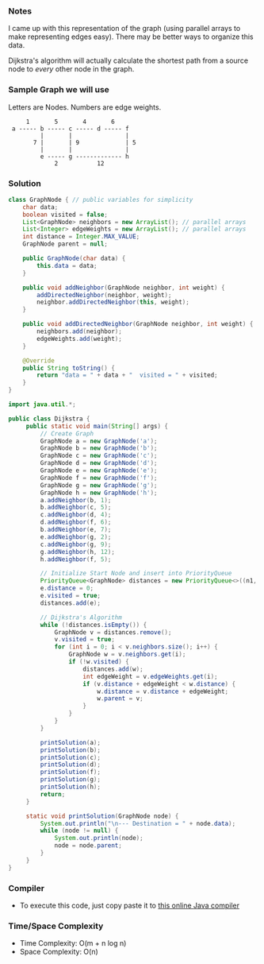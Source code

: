 ### Notes

I came up with this representation of the graph (using parallel arrays to make representing edges easy). There may be better ways to organize this data.

Dijkstra's algorithm will actually calculate the shortest path from a source node to _every_ other node in the graph.

### Sample Graph we will use

Letters are Nodes. Numbers are edge weights.
```
     1       5       4       6
 a ----- b ----- c ----- d ----- f
         |       |               |
       7 |       | 9             | 5
         |       |               |
         e ----- g ------------- h
             2           12
```


### Solution

```java
class GraphNode { // public variables for simplicity
    char data;
    boolean visited = false;
    List<GraphNode> neighbors = new ArrayList(); // parallel arrays
    List<Integer> edgeWeights = new ArrayList(); // parallel arrays
    int distance = Integer.MAX_VALUE;
    GraphNode parent = null;

    public GraphNode(char data) {
        this.data = data;
    }

    public void addNeighbor(GraphNode neighbor, int weight) {
        addDirectedNeighbor(neighbor, weight);
        neighbor.addDirectedNeighbor(this, weight);
    }

    public void addDirectedNeighbor(GraphNode neighbor, int weight) {
        neighbors.add(neighbor);
        edgeWeights.add(weight);
    }

    @Override
    public String toString() {
        return "data = " + data + "  visited = " + visited;
    }
}
```

```java
import java.util.*;

public class Dijkstra {
     public static void main(String[] args) {
         // Create Graph
         GraphNode a = new GraphNode('a');
         GraphNode b = new GraphNode('b');
         GraphNode c = new GraphNode('c');
         GraphNode d = new GraphNode('d');
         GraphNode e = new GraphNode('e');
         GraphNode f = new GraphNode('f');
         GraphNode g = new GraphNode('g');
         GraphNode h = new GraphNode('h');
         a.addNeighbor(b, 1);
         b.addNeighbor(c, 5);
         c.addNeighbor(d, 4);
         d.addNeighbor(f, 6);
         b.addNeighbor(e, 7);
         e.addNeighbor(g, 2);
         c.addNeighbor(g, 9);
         g.addNeighbor(h, 12);
         h.addNeighbor(f, 5);

         // Initialize Start Node and insert into PriorityQueue
         PriorityQueue<GraphNode> distances = new PriorityQueue<>((n1, n2) -> n1.distance - n2.distance);
         e.distance = 0;
         e.visited = true;
         distances.add(e);

         // Dijkstra's Algorithm
         while (!distances.isEmpty()) {
             GraphNode v = distances.remove();
             v.visited = true;
             for (int i = 0; i < v.neighbors.size(); i++) {
                 GraphNode w = v.neighbors.get(i);
                 if (!w.visited) {
                     distances.add(w);
                     int edgeWeight = v.edgeWeights.get(i);
                     if (v.distance + edgeWeight < w.distance) {
                         w.distance = v.distance + edgeWeight;
                         w.parent = v;
                     }
                 }
             }
         }

         printSolution(a);
         printSolution(b);
         printSolution(c);
         printSolution(d);
         printSolution(f);
         printSolution(g);
         printSolution(h);
         return;
     }

     static void printSolution(GraphNode node) {
         System.out.println("\n--- Destination = " + node.data);
         while (node != null) {
             System.out.println(node);
             node = node.parent;
         }
     }
}
```

### Compiler

- To execute this code, just copy paste it to [this online Java compiler](https://www.tutorialspoint.com/compile_java_online.php)

### Time/Space Complexity

-  Time Complexity: O(m + n log n)
- Space Complexity: O(n)
